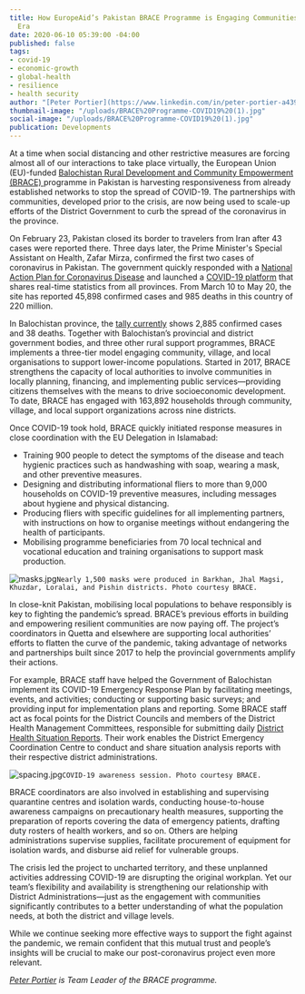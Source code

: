 ```yaml
---
title: How EuropeAid’s Pakistan BRACE Programme is Engaging Communities in the COVID-19
  Era
date: 2020-06-10 05:39:00 -04:00
published: false
tags:
- covid-19
- economic-growth
- global-health
- resilience
- health security
author: "[Peter Portier](https://www.linkedin.com/in/peter-portier-a439b725/)"
thumbnail-image: "/uploads/BRACE%20Programme-COVID19%20(1).jpg"
social-image: "/uploads/BRACE%20Programme-COVID19%20(1).jpg"
publication: Developments
---
```


At a time when social distancing and other restrictive measures are forcing almost all of our interactions to take place virtually, the European Union (EU)-funded [Balochistan Rural Development and Community Empowerment (BRACE) ](https://www.dai.com/our-work/projects/pakistan-balochistan-rural-development-and-community-empowerment-programme-brace)programme in Pakistan is harvesting responsiveness from already established networks to stop the spread of COVID-19. The partnerships with communities, developed prior to the crisis, are now being used to scale-up efforts of the District Government to curb the spread of the coronavirus in the province.




 
On February 23, Pakistan closed its border to travelers from Iran after 43 cases were reported there. Three days later, the Prime Minister's Special Assistant on Health, Zafar Mirza, confirmed the first two cases of coronavirus in Pakistan. The government quickly responded with a [National Action Plan for Coronavirus Disease](https://www.nih.org.pk/wp-content/uploads/2020/03/COVID-19-NAP-V2-13-March-2020.pdf) and launched a [COVID-19 platform](http://covid.gov.pk/stats/pakistan) that shares real-time statistics from all provinces. From March 10 to May 20, the site has reported 45,898 confirmed cases and 985 deaths in this country of 220 million. 

In Balochistan province, the [tally currently](http://covid.gov.pk/stats/balochistan) shows 2,885 confirmed cases and 38 deaths. Together with Balochistan’s provincial and district government bodies, and three other rural support programmes, BRACE implements a three-tier model engaging community, village, and local organisations to support lower-income populations. Started in 2017, BRACE strengthens the capacity of local authorities to involve communities in locally planning, financing, and implementing public services—providing citizens themselves with the means to drive socioeconomic development. To date, BRACE has engaged with 163,892 households through community, village, and local support organizations across nine districts. 

Once COVID-19 took hold, BRACE quickly initiated response measures in close coordination with the EU Delegation in Islamabad:
* Training 900 people to detect the symptoms of the disease and teach hygienic practices such as handwashing with soap, wearing a mask, and other preventive measures.
* Designing and distributing informational fliers to more than 9,000 households on COVID-19 preventive measures, including messages about hygiene and physical distancing.
* Producing fliers with specific guidelines for all implementing partners, with instructions on how to organise meetings without endangering the health of participants.
* Mobilising programme beneficiaries from 70 local technical and vocational education and training organisations to support mask production. 

![masks.jpg](/uploads/masks.jpg)`Nearly 1,500 masks were produced in Barkhan, Jhal Magsi, Khuzdar, Loralai, and Pishin districts. Photo courtesy BRACE.`

In close-knit Pakistan, mobilising local populations to behave responsibly is key to fighting the pandemic’s spread. BRACE’s previous efforts in building and empowering resilient communities are now paying off. The project’s coordinators in Quetta and elsewhere are supporting local authorities’ efforts to flatten the curve of the pandemic, taking advantage of networks and partnerships built since 2017 to help the provincial governments amplify their actions.

For example, BRACE staff have helped the Government of Balochistan implement its COVID-19 Emergency Response Plan by facilitating meetings, events, and activities; conducting or supporting basic surveys; and providing input for implementation plans and reporting. Some BRACE staff act as focal points for the District Councils and members of the District Health Management Committees, responsible for submitting daily [District Health Situation Reports](http://www.rspn.org/index.php/covid-19/#parentVerticalTab1). Their work enables the District Emergency Coordination Centre to conduct and share situation analysis reports with their respective district administrations. 

![spacing.jpg](/uploads/spacing.jpg)`COVID-19 awareness session. Photo courtesy BRACE.`

BRACE coordinators are also involved in establishing and supervising quarantine centres and isolation wards, conducting house-to-house awareness campaigns on precautionary health measures, supporting the preparation of reports covering the data of emergency patients, drafting duty rosters of health workers, and so on. Others are helping administrations supervise supplies, facilitate procurement of equipment for isolation wards, and disburse aid relief for vulnerable groups.

The crisis led the project to uncharted territory, and these unplanned activities addressing COVID-19 are disrupting the original workplan. Yet our team’s flexibility and availability is strengthening our relationship with District Administrations—just as the engagement with communities significantly contributes to a better understanding of what the population needs, at both the district and village levels. 

While we continue seeking more effective ways to support the fight against the pandemic, we remain confident that this mutual trust and people’s insights will be crucial to make our post-coronavirus project even more relevant.

*[Peter Portier](https://www.linkedin.com/in/peter-portier-a439b725/) is Team Leader of the BRACE programme.*